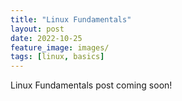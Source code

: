 ```yaml
---
title: "Linux Fundamentals"
layout: post
date: 2022-10-25
feature_image: images/
tags: [linux, basics]
---
```


Linux Fundamentals post coming soon!

<!--more-->

